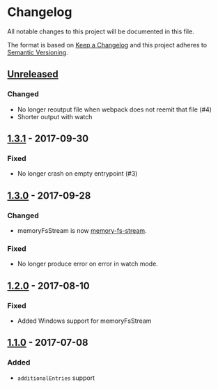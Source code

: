 # Changelog
All notable changes to this project will be documented in this file.

The format is based on [Keep a Changelog](http://keepachangelog.com/en/1.0.0/) and this project adheres to [Semantic Versioning](http://semver.org/spec/v2.0.0.html).

## [Unreleased]
### Changed
- No longer reoutput file when webpack does not reemit that file (#4)
- Shorter output with watch

## [1.3.1] - 2017-09-30
### Fixed
- No longer crash on empty entrypoint (#3)

## [1.3.0] - 2017-09-28
### Changed
- memoryFsStream is now [memory-fs-stream](https://github.com/whs/memory-fs-stream).

### Fixed
- No longer produce error on error in watch mode.

## [1.2.0] - 2017-08-10
### Fixed
- Added Windows support for memoryFsStream

## [1.1.0] - 2017-07-08
### Added
- `additionalEntries` support

[Unreleased]: https://github.com/whs/piped-webpack/compare/v1.3.1...HEAD
[1.3.1]: https://github.com/whs/piped-webpack/compare/v1.3.0...v1.3.1
[1.3.0]: https://github.com/whs/piped-webpack/compare/v1.2.0...v1.3.0
[1.2.0]: https://github.com/whs/piped-webpack/compare/v1.1.0...v1.2.0
[1.1.0]: https://github.com/whs/piped-webpack/compare/v1.0.0...v1.1.0
